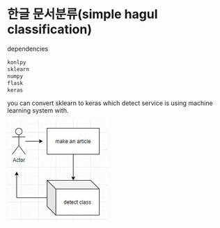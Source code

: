 # 한글 문서분류(simple hagul classification)

dependencies
```
konlpy
sklearn
numpy
flask
keras
```

you can convert sklearn to keras
which detect service is using
machine learning system with.

![Image](https://raw.githubusercontent.com/jasuil/hangul_classification/master/캡처.JPG)
